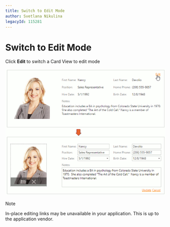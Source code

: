 ```yaml
---
title: Switch to Edit Mode
author: Svetlana Nikulina
legacyId: 115281
---
```

# Switch to Edit Mode
Click **Edit** to switch a Card View to edit mode

![EUD_CardView_EditCard](../../../images/img121510.png)

> [!NOTE]
> In-place editing links may be unavailable in your application. This is up to the application vendor.